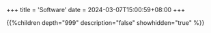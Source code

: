 +++
title = 'Software'
date = 2024-03-07T15:00:59+08:00
+++

{{%children depth="999" description="false" showhidden="true" %}}